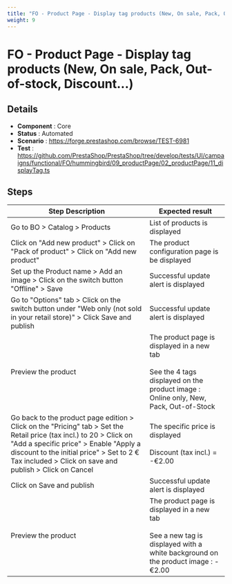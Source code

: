 ```yaml
---
title: "FO - Product Page - Display tag products (New, On sale, Pack, Out-of-stock, Discount...)"
weight: 9
---
```


# FO - Product Page - Display tag products (New, On sale, Pack, Out-of-stock, Discount...)
## Details
* **Component** : Core
* **Status** : Automated
* **Scenario** : https://forge.prestashop.com/browse/TEST-6981
* **Test** : https://github.com/PrestaShop/PrestaShop/tree/develop/tests/UI/campaigns/functional/FO/hummingbird/09_productPage/02_productPage/11_displayTag.ts

## Steps
| Step Description | Expected result |
| ----- | ----- |
| Go to BO > Catalog > Products | List of products is displayed |
| Click on "Add new product" > Click on "Pack of product" > Click on "Add new product" | The product configuration page is be displayed |
| Set up the Product name > Add an image > Click on the switch button "Offline" > Save | Successful update alert is displayed |
| Go to "Options" tab > Click on the switch button under "Web only (not sold in your retail store)" > Click Save and publish | Successful update alert is displayed |
| Preview the product | The product page is displayed in a new tab<br><br>See the 4 tags displayed on the product image : Online only, New, Pack, Out-of-Stock |
| Go back to the product page edition > Click on the "Pricing" tab > Set the Retail price (tax incl.) to 20 > Click on "Add a specific price" > Enable "Apply a discount to the initial price" > Set to 2 € Tax included  > Click on save and publish > Click on Cancel | The specific price is displayed<br><br>Discount (tax incl.) = -€2.00 |
| Click on Save and publish | Successful update alert is displayed |
| Preview the product | The product page is displayed in a new tab<br><br>See a new tag is displayed with a white background on the product image : -€2.00 |
